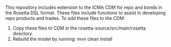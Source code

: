 This repository includes extension to the ICMA CDM for repo and bonds in the Rosetta DSL format. These files
include functions to assist in developing repo products and trades. 
To add these files to the CDM:

1) Copy these files to CDM in the rosetta-source/src/main/rosetta directory. 
2) Rebuild the model  by running: mvn clean install